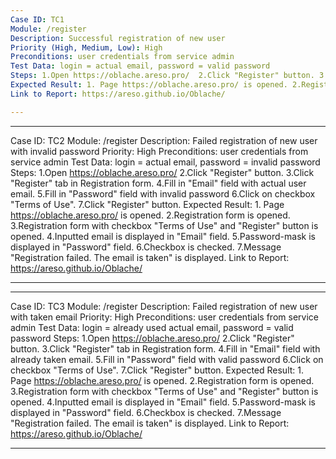 ```yaml
---
Case ID: TC1
Module: /register
Description: Successful registration of new user
Priority (High, Medium, Low): High
Preconditions: user credentials from service admin
Test Data: login = actual email, password = valid password
Steps: 1.Open https://oblache.areso.pro/  2.Click "Register" button. 3.Click "Register" tab in Registration form. 4.Fill in "Email" field with actual user email. 5.Fill in "Password" field with password 6.Click on checkbox "Terms of Use". 7.Click "Register" button.
Expected Result: 1. Page https://oblache.areso.pro/ is opened. 2.Registration form is opened. 3.Registration form with checkbox "Terms of Use" and "Register" button is opened. 4.Inputted email is displayed in "Email" field. 5.Password-mask is displayed in "Password" field. 6.Checkbox is checked. 7.Message "registered successfully" is displayed.
Link to Report: https://areso.github.io/Oblache/

---
```


---
Case ID: TC2
Module: /register
Description: Failed registration of new user with invalid password
Priority: High
Preconditions: user credentials from service admin
Test Data: login = actual email, password = invalid password
Steps: 1.Open https://oblache.areso.pro/  2.Click "Register" button. 3.Click "Register" tab in Registration form. 4.Fill in "Email" field with actual user email. 5.Fill in "Password" field with invalid password 6.Click on checkbox "Terms of Use". 7.Click "Register" button.
Expected Result: 1. Page https://oblache.areso.pro/ is opened. 2.Registration form is opened. 3.Registration form with checkbox "Terms of Use" and "Register" button is opened. 4.Inputted email is displayed in "Email" field. 5.Password-mask is displayed in "Password" field. 6.Checkbox is checked. 7.Message "Registration failed. The email is taken" is displayed.
Link to Report: https://areso.github.io/Oblache/

---

---
Case ID: TC3
Module: /register
Description: Failed registration of new user with taken email
Priority: High
Preconditions: user credentials from service admin
Test Data: login = already used actual email, password = valid password
Steps: 1.Open https://oblache.areso.pro/  2.Click "Register" button. 3.Click "Register" tab in Registration form. 4.Fill in "Email" field with already taken email. 5.Fill in "Password" field with valid password 6.Click on checkbox "Terms of Use". 7.Click "Register" button.
Expected Result: 1. Page https://oblache.areso.pro/ is opened. 2.Registration form is opened. 3.Registration form with checkbox "Terms of Use" and "Register" button is opened. 4.Inputted email is displayed in "Email" field. 5.Password-mask is displayed in "Password" field. 6.Checkbox is checked. 7.Message "Registration failed. The email is taken" is displayed.
Link to Report: https://areso.github.io/Oblache/

---
